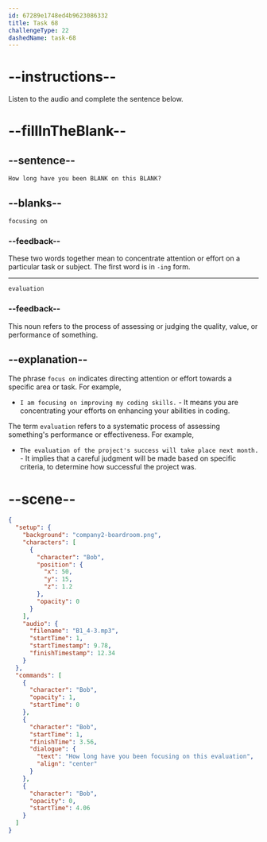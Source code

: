 ```yaml
---
id: 67289e1748ed4b9623086332
title: Task 68
challengeType: 22
dashedName: task-68
---
```


<!-- (audio) Bob: How long have you been focusing on this evaluation? -->

# --instructions--

Listen to the audio and complete the sentence below.

# --fillInTheBlank--

## --sentence--

`How long have you been BLANK on this BLANK?`

## --blanks--

`focusing on`

### --feedback--

These two words together mean to concentrate attention or effort on a particular task or subject. The first word is in `-ing` form.

---

`evaluation`

### --feedback--

This noun refers to the process of assessing or judging the quality, value, or performance of something.

## --explanation--

The phrase `focus on` indicates directing attention or effort towards a specific area or task. For example,

- `I am focusing on improving my coding skills.` - It means you are concentrating your efforts on enhancing your abilities in coding.

The term `evaluation` refers to a systematic process of assessing something's performance or effectiveness. For example,

- `The evaluation of the project's success will take place next month.` - It implies that a careful judgment will be made based on specific criteria, to determine how successful the project was.

# --scene--

```json
{
  "setup": {
    "background": "company2-boardroom.png",
    "characters": [
      {
        "character": "Bob",
        "position": {
          "x": 50,
          "y": 15,
          "z": 1.2
        },
        "opacity": 0
      }
    ],
    "audio": {
      "filename": "B1_4-3.mp3",
      "startTime": 1,
      "startTimestamp": 9.78,
      "finishTimestamp": 12.34
    }
  },
  "commands": [
    {
      "character": "Bob",
      "opacity": 1,
      "startTime": 0
    },
    {
      "character": "Bob",
      "startTime": 1,
      "finishTime": 3.56,
      "dialogue": {
        "text": "How long have you been focusing on this evaluation",
        "align": "center"
      }
    },
    {
      "character": "Bob",
      "opacity": 0,
      "startTime": 4.06
    }
  ]
}
```
